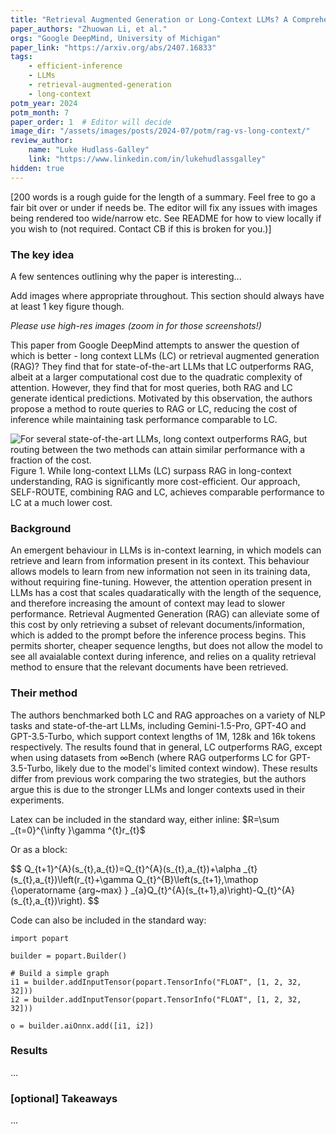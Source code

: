 ```yaml
---
title: "Retrieval Augmented Generation or Long-Context LLMs? A Comprehensive Study and Hybrid Approach"
paper_authors: "Zhuowan Li, et al."
orgs: "Google DeepMind, University of Michigan"
paper_link: "https://arxiv.org/abs/2407.16833"
tags:
    - efficient-inference
    - LLMs
    - retrieval-augmented-generation
    - long-context
potm_year: 2024
potm_month: 7
paper_order: 1  # Editor will decide
image_dir: "/assets/images/posts/2024-07/potm/rag-vs-long-context/"
review_author:
    name: "Luke Hudlass-Galley"
    link: "https://www.linkedin.com/in/lukehudlassgalley"
hidden: true
---
```


[200 words is a rough guide for the length of a summary.
Feel free to go a fair bit over or under if needs be.
The editor will fix any issues with images being rendered too wide/narrow etc.
See README for how to view locally if you wish to (not required. Contact CB if this
is broken for you.)]

### The key idea

A few sentences outlining why the paper is interesting...

Add images where appropriate throughout. This section should always
have at least 1 key figure though.

*Please use high-res images (zoom in for those screenshots!)*

This paper from Google DeepMind attempts to answer the question of which is better - long context LLMs (LC) or retrieval augmented generation (RAG)? They find that for state-of-the-art LLMs that LC outperforms RAG, albeit at a larger computational cost due to the quadratic complexity of attention. However, they find that for most queries, both RAG and LC generate identical predictions. Motivated by this observation, the authors propose a method to route queries to RAG or LC, reducing the cost of inference while maintaining task performance comparable to LC.

<img src="{{ page.image_dir | append: 'method-comparison.png' | relative_url }}" alt="For several state-of-the-art LLMs, long context outperforms RAG, but routing between the two methods can attain similar performance with a fraction of the cost.">
<figcaption>Figure 1. While long-context LLMs (LC) surpass RAG in long-context understanding, RAG is significantly more cost-efficient. Our approach, SELF-ROUTE, combining RAG and LC, achieves comparable performance to LC at a much lower cost.</figcaption>

### Background

An emergent behaviour in LLMs is in-context learning, in which models can retrieve and learn from information present in its context. This behaviour allows models to learn from new information not seen in its training data, without requiring fine-tuning. However, the attention operation present in LLMs has a cost that scales quadaratically with the length of the sequence, and therefore increasing the amount of context may lead to slower performance. Retrieval Augmented Generation (RAG) can alleviate some of this cost by only retrieving a subset of relevant documents/information, which is added to the prompt before the inference process begins. This permits shorter, cheaper sequence lengths, but does not allow the model to see all avaialable context during inference, and relies on a quality retrieval method to ensure that the relevant documents have been retrieved.

### Their method

The authors benchmarked both LC and RAG approaches on a variety of NLP tasks and state-of-the-art LLMs, including Gemini-1.5-Pro, GPT-4O and GPT-3.5-Turbo, which support context lengths of 1M, 128k and 16k tokens respectively. The results found that in general, LC outperforms RAG, except when using datasets from $`\infty`$Bench (where RAG outperforms LC for GPT-3.5-Turbo, likely due to the model's limited context window). These results differ from previous work comparing the two strategies, but the authors argue this is due to the stronger LLMs and longer contexts used in their experiments.



Latex can be included in the standard way, either inline: $R=\sum _{t=0}^{\infty }\gamma ^{t}r_{t}$

Or as a block:

<div>
$$
Q_{t+1}^{A}(s_{t},a_{t})=Q_{t}^{A}(s_{t},a_{t})+\alpha _{t}(s_{t},a_{t})\left(r_{t}+\gamma Q_{t}^{B}\left(s_{t+1},\mathop {\operatorname {arg~max} } _{a}Q_{t}^{A}(s_{t+1},a)\right)-Q_{t}^{A}(s_{t},a_{t})\right).
$$
</div>

Code can also be included in the standard way:

```
import popart

builder = popart.Builder()

# Build a simple graph
i1 = builder.addInputTensor(popart.TensorInfo("FLOAT", [1, 2, 32, 32]))
i2 = builder.addInputTensor(popart.TensorInfo("FLOAT", [1, 2, 32, 32]))

o = builder.aiOnnx.add([i1, i2])
```

### Results

...

### [optional] Takeaways

...
